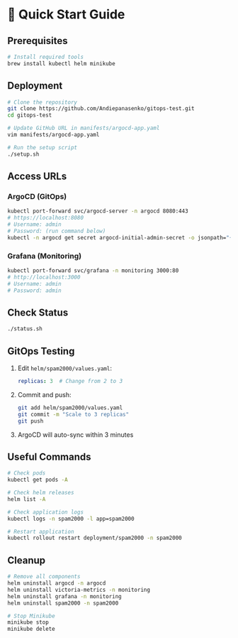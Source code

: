 # 🚀 Quick Start Guide

## Prerequisites

```bash
# Install required tools
brew install kubectl helm minikube
```

## Deployment

```bash
# Clone the repository
git clone https://github.com/Andiepanasenko/gitops-test.git
cd gitops-test

# Update GitHub URL in manifests/argocd-app.yaml
vim manifests/argocd-app.yaml

# Run the setup script
./setup.sh
```

## Access URLs

### ArgoCD (GitOps)
```bash
kubectl port-forward svc/argocd-server -n argocd 8080:443
# https://localhost:8080
# Username: admin
# Password: (run command below)
kubectl -n argocd get secret argocd-initial-admin-secret -o jsonpath="{.data.password}" | base64 -d
```

### Grafana (Monitoring)
```bash
kubectl port-forward svc/grafana -n monitoring 3000:80
# http://localhost:3000
# Username: admin
# Password: admin
```

## Check Status

```bash
./status.sh
```

## GitOps Testing

1. Edit `helm/spam2000/values.yaml`:
   ```yaml
   replicas: 3  # Change from 2 to 3
   ```

2. Commit and push:
   ```bash
   git add helm/spam2000/values.yaml
   git commit -m "Scale to 3 replicas"
   git push
   ```

3. ArgoCD will auto-sync within 3 minutes

## Useful Commands

```bash
# Check pods
kubectl get pods -A

# Check helm releases
helm list -A

# Check application logs
kubectl logs -n spam2000 -l app=spam2000

# Restart application
kubectl rollout restart deployment/spam2000 -n spam2000
```

## Cleanup

```bash
# Remove all components
helm uninstall argocd -n argocd
helm uninstall victoria-metrics -n monitoring
helm uninstall grafana -n monitoring
helm uninstall spam2000 -n spam2000

# Stop Minikube
minikube stop
minikube delete
```

